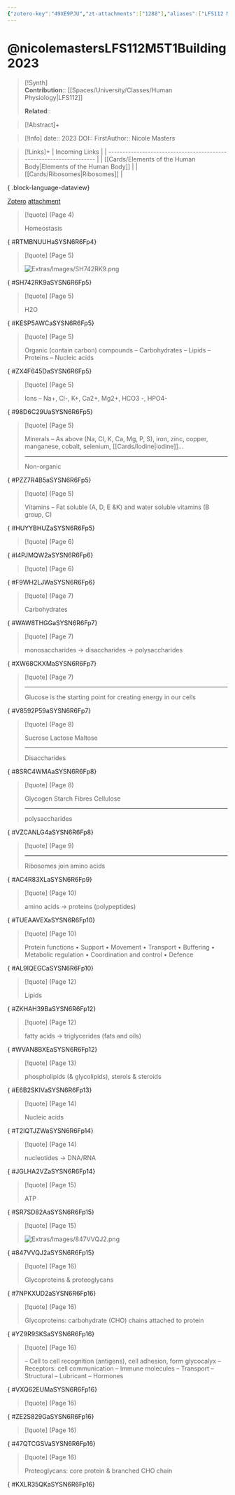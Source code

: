 ```yaml
---
{"zotero-key":"49XE9PJU","zt-attachments":["1288"],"aliases":["LFS112 M5T1 Building blocks of life"],"keywords":null,"FirstAuthor":"[[ Nicole Masters]]","tags":["source/video","Uni/LFS122"],"dg-publish":true,"Priority":"High","Status":"Watched","permalink":"/sources/video/nicolemasters-lfs-112-m5-t1-building2023/","dgPassFrontmatter":true}
---
```


# @nicolemastersLFS112M5T1Building2023

>[!Synth]  
>**Contribution**:: [[Spaces/University/Classes/Human Physiology\|LFS112]]
>  
>**Related**:: 
>  

> [!Abstract]+
> 

> [!Info]
> date:: 2023
> DOI:: 
> FirstAuthor:: Nicole Masters

> [!Links]+
>  | Incoming Links                                                      |
> | ------------------------------------------------------------------- |
> | [[Cards/Elements of the Human Body\|Elements of the Human Body]] |
> | [[Cards/Ribosomes\|Ribosomes]]                                   |
> 
{ .block-language-dataview}


[Zotero](zotero://select/library/items/49XE9PJU) [attachment](file:///Users/nathanmaxwell/Zotero/storage/SYSN6R6F/-LFS112M5T1Building.pdf)

> [!quote] (Page 4)
> 
> Homeostasis
>
{ #RTMBNUUHaSYSN6R6Fp4}


> [!quote] (Page 5)
> 
> ![Extras/Images/SH742RK9.png](/img/user/Extras/Images/SH742RK9.png)
>
{ #SH742RK9aSYSN6R6Fp5}


> [!quote] (Page 5)
> 
> H2O
>
{ #KESP5AWCaSYSN6R6Fp5}


> [!quote] (Page 5)
> 
> Organic (contain carbon) compounds – Carbohydrates – Lipids – Proteins – Nucleic acids
>
{ #ZX4F645DaSYSN6R6Fp5}


> [!quote] (Page 5)
> 
> Ions – Na+, Cl-, K+, Ca2+, Mg2+, HCO3 -, HPO4-
>
{ #98D6C29UaSYSN6R6Fp5}


> [!quote] (Page 5)
> 
> Minerals – As above (Na, Cl, K, Ca, Mg, P, S), iron, zinc, copper, manganese, cobalt, selenium, [[Cards/Iodine\|iodine]]…
> 
> ---
> Non-organic
>
{ #PZZ7R4B5aSYSN6R6Fp5}


> [!quote] (Page 5)
> 
> Vitamins – Fat soluble (A, D, E &K) and water soluble vitamins (B group, C)
>
{ #HUYYBHUZaSYSN6R6Fp5}


> [!quote] (Page 6)
>
{ #I4PJMQW2aSYSN6R6Fp6}


> [!quote] (Page 6)
>
{ #F9WH2LJWaSYSN6R6Fp6}


> [!quote] (Page 7)
> 
> Carbohydrates
>
{ #WAW8THGGaSYSN6R6Fp7}


> [!quote] (Page 7)
> 
> monosaccharides → disaccharides → polysaccharides
>
{ #XW68CKXMaSYSN6R6Fp7}


> [!quote] (Page 7)
> 
> 
> 
> ---
> Glucose is the starting point for creating energy in our cells
>
{ #V8592P59aSYSN6R6Fp7}


> [!quote] (Page 8)
> 
> Sucrose Lactose Maltose
> 
> ---
> Disaccharides
>
{ #8SRC4WMAaSYSN6R6Fp8}


> [!quote] (Page 8)
> 
> Glycogen Starch Fibres Cellulose
> 
> ---
> polysaccharides
>
{ #VZCANLG4aSYSN6R6Fp8}


> [!quote] (Page 9)
> 
> 
> 
> ---
> Ribosomes join amino acids
>
{ #AC4R83XLaSYSN6R6Fp9}


> [!quote] (Page 10)
> 
> amino acids → proteins (polypeptides)
>
{ #TUEAAVEXaSYSN6R6Fp10}


> [!quote] (Page 10)
> 
> Protein functions • Support • Movement • Transport • Buffering • Metabolic regulation • Coordination and control • Defence
>
{ #AL9IQEGCaSYSN6R6Fp10}


> [!quote] (Page 12)
> 
> Lipids
>
{ #ZKHAH39BaSYSN6R6Fp12}


> [!quote] (Page 12)
> 
> fatty acids → triglycerides (fats and oils)
>
{ #WVAN8BXEaSYSN6R6Fp12}


> [!quote] (Page 13)
> 
> phospholipids (& glycolipids), sterols & steroids
>
{ #E6B2SKIVaSYSN6R6Fp13}


> [!quote] (Page 14)
> 
> Nucleic acids
>
{ #T2IQTJZWaSYSN6R6Fp14}


> [!quote] (Page 14)
> 
> nucleotides → DNA/RNA
>
{ #JGLHA2VZaSYSN6R6Fp14}


> [!quote] (Page 15)
> 
> ATP
>
{ #SR7SD82AaSYSN6R6Fp15}


> [!quote] (Page 15)
> 
> ![Extras/Images/847VVQJ2.png](/img/user/Extras/Images/847VVQJ2.png)
>
{ #847VVQJ2aSYSN6R6Fp15}


> [!quote] (Page 16)
> 
> Glycoproteins & proteoglycans
>
{ #7NPKXUD2aSYSN6R6Fp16}


> [!quote] (Page 16)
> 
> Glycoproteins: carbohydrate (CHO) chains attached to protein
>
{ #YZ9R9SKSaSYSN6R6Fp16}


> [!quote] (Page 16)
> 
> – Cell to cell recognition (antigens), cell adhesion, form glycocalyx – Receptors: cell communication – Immune molecules – Transport – Structural – Lubricant – Hormones
>
{ #VXQ62EUMaSYSN6R6Fp16}


> [!quote] (Page 16)
>
{ #ZE2S829GaSYSN6R6Fp16}


> [!quote] (Page 16)
>
{ #47QTCGSVaSYSN6R6Fp16}


> [!quote] (Page 16)
> 
> Proteoglycans: core protein & branched CHO chain
>
{ #KXLR35QKaSYSN6R6Fp16}

